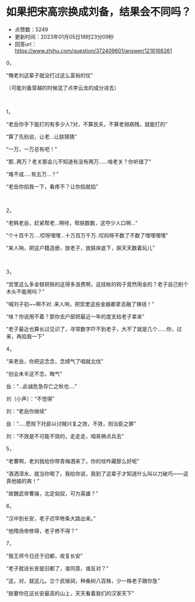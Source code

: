 # 如果把宋高宗换成刘备，结果会不同吗？
- 点赞数：5249
- 更新时间：2023年01月05日18时23分09秒
- 回答url：https://www.zhihu.com/question/372409601/answer/1218168261
<body>
 <p data-pid="53KV796z">0，</p>
 <p data-pid="UGG6DwH5">“俺老刘这辈子就没打过这么富裕的仗”</p>
 <p data-pid="bCUIMtAP">（可能刘备穿越的时候混了点李云龙的成分进去）</p>
 <p class="ztext-empty-paragraph"><br></p>
 <p data-pid="YtBpYv3M">1，</p>
 <p data-pid="r93Jb8gi">“老岳你手下能打的有多少人?对，不算民夫，不算老弱病残，就能打的”</p>
 <p data-pid="HawwiKIE">“算了先别说，让老...让朕猜猜”</p>
 <p data-pid="XH_wAMKi">“一万，一万总有吧！”</p>
 <p data-pid="96WL8zKH">“那..两万？老关那会儿不知道有没有两万......啥老关？你听错了”</p>
 <p data-pid="TCBt1j1u">“难不成.....有五万...？”</p>
 <p data-pid="J2i2qNcx">“老岳你掐我一下，看疼不？让你掐就掐”</p>
 <p class="ztext-empty-paragraph"><br></p>
 <p data-pid="ib3WW6mY">2，</p>
 <p data-pid="gP8eKoID">“老韩老岳，赶紧帮老...啊呸，帮朕数数，这夺少人口啊...”</p>
 <p data-pid="diAcL3FK">“个十百千万....哎呀嘿嘿...十万百万千万..哎妈呀不数了不数了嘿嘿嘿嘿”</p>
 <p data-pid="R0xD_A5Q">“来人呐，把这户籍造册，放老子，放朕床底下，朕天天数着玩儿”</p>
 <p class="ztext-empty-paragraph"><br></p>
 <p data-pid="cFefaX-K">3，</p>
 <p data-pid="OJDW_A8A">“宫里这么多金银铜铁的这得多浪费啊，这挂帐的钩子竟然用金的？老子自己削个木头不能用吗？”</p>
 <p data-pid="G_5xkqL9">“喊刘子初~~啊不对..来人呐，把宫里这些金器都拿去融了铸钱！”</p>
 <p data-pid="TA7HZE4s">“啥？你说用不着？那你去户部把最近一年的度支给老子拿来”</p>
 <p data-pid="-DNom0M5">“老子最近也算长过见识了，寻常数字吓不到老子，大不了就是几个……你，过来，再掐我一下”</p>
 <p data-pid="nVtfoVB6">4，</p>
 <p data-pid="oi5WmQ0d">“来老岳，你把这念念，念顺气了咱就北伐”</p>
 <p data-pid="m6lhTvbC">“创业未半这不念，晦气”</p>
 <p data-pid="AtLjcrPL">岳：“...此诚危急存亡之秋也....”</p>
 <p data-pid="ycURyxZr">刘（小声）：“不觉得”</p>
 <p data-pid="-IM9b2q-">刘：“老岳你继续”</p>
 <p data-pid="MrL-OPpU">岳：“.....愿陛下托臣以讨贼兴复之效，不效，则治臣之罪”</p>
 <p data-pid="LZmq8Asv">刘：“不效是不可能不效的，走走走，咱哥俩点兵去”</p>
 <p data-pid="1GNjTYZ9">5，</p>
 <p data-pid="rfVVzMcU">“老曹啊，老刘我给你带青梅酒来了。你的坟咋藏那么好呢”</p>
 <p data-pid="66JzFkzt">“酒洒漳水，就当你喝了。我给你说，我到了这辈子才知道什么叫以力破巧——这真他娘的爽！”</p>
 <p data-pid="HfMneCYU">“故魏武帝曹操，北定匈奴，可为英雄？”</p>
 <p data-pid="hdkCOaLI">6，</p>
 <p data-pid="5zCkN62z">“汉中到长安，老子迟早修条大路出来。”</p>
 <p data-pid="sVkEbTWr">“他隋炀帝修得，老子修不得？”</p>
 <p data-pid="vVFgXNwh">7，</p>
 <p data-pid="fmMdVJWM">“我王师今日还于旧都，收复长安”</p>
 <p data-pid="0XygDNiI">“老子就说长安是旧都了，谁同意，谁反对？”</p>
 <p data-pid="TilLcwGW">“这，对，就这儿。立个武侯祠，种桑树八百株，少一株老子跟你急”</p>
 <p data-pid="J7V8kgfu">“朕要你在这长安最高的山上，天天看着我们的汉家天下”</p>
 <p data-pid="5UGsllnC"></p>
</body>